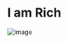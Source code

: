 # I am Rich
![image](https://github.com/nisasubozkurt/I-am-Rich/assets/95681404/d9e8bf50-8afd-4605-b135-412352a08621)
